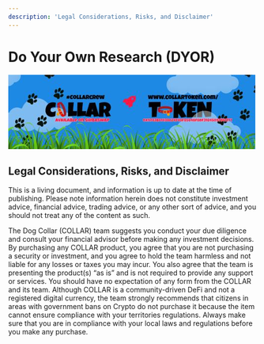 ```yaml
---
description: 'Legal Considerations, Risks, and Disclaimer'
---
```


# Do Your Own Research \(DYOR\)

![](.gitbook/assets/reddit_profile_banner_template_8.jpg)

## Legal Considerations, Risks, and Disclaimer

This is a living document, and information is up to date at the time of publishing.  Please note information herein does not constitute investment advice, financial advice, trading advice, or any other sort of advice, and you should not treat any of the content as such.

The Dog Collar \(COLLAR\) team suggests you conduct your due diligence and consult your financial advisor before making any investment decisions. By purchasing any COLLAR product, you agree that you are not purchasing a security or investment, and you agree to hold the team harmless and not liable for any losses or taxes you may incur. You also agree that the team is presenting the product\(s\) “as is” and is not required to provide any support or services. You should have no expectation of any form from the COLLAR and its team. Although COLLAR is a community-driven DeFi and not a registered digital currency, the team strongly recommends that citizens in areas with government bans on Crypto do not purchase it because the item cannot ensure compliance with your territories regulations. Always make sure that you are in compliance with your local laws and regulations before you make any purchase.

